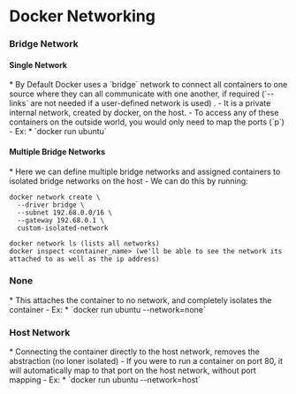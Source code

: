 <h1>Docker Networking</h1>
<h3>Bridge Network</h3>
<h4>Single Network</h4>
* By Default Docker uses a `bridge` network to connect all containers to one source where they can all communicate with one another, if required (`--links` are not needed if a user-defined network is used) . 
  - It is a private internal network, created by docker, on the host.
  - To access any of these containers on the outside world, you would only need to map the ports (`p`)
  - Ex: 
    * `docker run ubuntu`
<h4>Multiple Bridge Networks</h4>
* Here we can define multiple bridge networks and assigned containers to isolated bridge networks on the host
  - We can do this by running:

```
docker network create \
  --driver bridge \
  --subnet 192.68.0.0/16 \
  --gateway 192.68.0.1 \
  custom-isolated-network

docker network ls (lists all networks)
docker inspect <container_name> (we'll be able to see the network its attached to as well as the ip address)
```

<h3>None</h3>
* This attaches the container to no network, and completely isolates the container
  - Ex:
    * `docker run ubuntu --network=none`
<h3>Host Network</h3>
* Connecting the container directly to the host network, removes the abstraction (no loner isolated)
  - If you were to run a container on port 80, it will automatically map to that port on the host network, without port mapping
  - Ex:
    * `docker run ubuntu --network=host`
